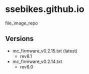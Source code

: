 # ssebikes.github.io
file_image_repo

## Versions

- mc_firmware_v0.2.15.txt (latest)
    - rev8.1
- mc_firmware_v0.2.14.txt
    - rev8.0

